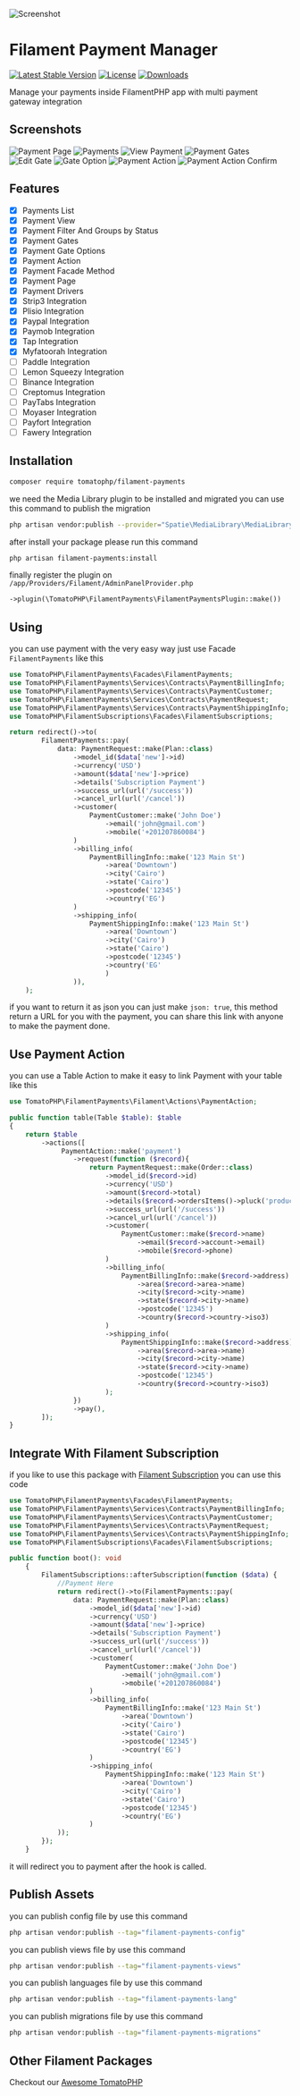 ![Screenshot](https://raw.githubusercontent.com/tomatophp/filament-payments/master/arts/3x1io-tomato-payments.jpg)

# Filament Payment Manager

[![Latest Stable Version](https://poser.pugx.org/tomatophp/filament-payments/version.svg)](https://packagist.org/packages/tomatophp/filament-payments)
[![License](https://poser.pugx.org/tomatophp/filament-payments/license.svg)](https://packagist.org/packages/tomatophp/filament-payments)
[![Downloads](https://poser.pugx.org/tomatophp/filament-payments/d/total.svg)](https://packagist.org/packages/tomatophp/filament-payments)

Manage your payments inside FilamentPHP app with multi payment gateway integration

## Screenshots

![Payment Page](https://raw.githubusercontent.com/tomatophp/filament-payments/master/arts/payment-page.png)
![Payments](https://raw.githubusercontent.com/tomatophp/filament-payments/master/arts/payments.png)
![View Payment](https://raw.githubusercontent.com/tomatophp/filament-payments/master/arts/view.png)
![Payment Gates](https://raw.githubusercontent.com/tomatophp/filament-payments/master/arts/payment-gates.png)
![Edit Gate](https://raw.githubusercontent.com/tomatophp/filament-payments/master/arts/edit-gate.png)
![Gate Option](https://raw.githubusercontent.com/tomatophp/filament-payments/master/arts/gate-option.png)
![Payment Action](https://raw.githubusercontent.com/tomatophp/filament-payments/master/arts/payment-action.png)
![Payment Action Confirm](https://raw.githubusercontent.com/tomatophp/filament-payments/master/arts/action-confirm.png)

## Features

- [x] Payments List
- [x] Payment View
- [x] Payment Filter And Groups by Status
- [x] Payment Gates
- [x] Payment Gate Options
- [x] Payment Action
- [x] Payment Facade Method
- [x] Payment Page
- [x] Payment Drivers
- [x] Strip3 Integration
- [x] Plisio Integration
- [x] Paypal Integration
- [x] Paymob Integration
- [x] Tap Integration
- [x] Myfatoorah Integration
- [ ] Paddle Integration
- [ ] Lemon Squeezy Integration
- [ ] Binance Integration
- [ ] Creptomus Integration
- [ ] PayTabs Integration
- [ ] Moyaser Integration
- [ ] Payfort Integration
- [ ] Fawery Integration

## Installation

```bash
composer require tomatophp/filament-payments
```

we need the Media Library plugin to be installed and migrated you can use this command to publish the migration

```bash
php artisan vendor:publish --provider="Spatie\MediaLibrary\MediaLibraryServiceProvider" --tag="medialibrary-migrations"
```

after install your package please run this command

```bash
php artisan filament-payments:install
```

finally register the plugin on `/app/Providers/Filament/AdminPanelProvider.php`

```php
->plugin(\TomatoPHP\FilamentPayments\FilamentPaymentsPlugin::make())
```

## Using

you can use payment with the very easy way just use Facade `FilamentPayments` like this

```php
use TomatoPHP\FilamentPayments\Facades\FilamentPayments;
use TomatoPHP\FilamentPayments\Services\Contracts\PaymentBillingInfo;
use TomatoPHP\FilamentPayments\Services\Contracts\PaymentCustomer;
use TomatoPHP\FilamentPayments\Services\Contracts\PaymentRequest;
use TomatoPHP\FilamentPayments\Services\Contracts\PaymentShippingInfo;
use TomatoPHP\FilamentSubscriptions\Facades\FilamentSubscriptions;

return redirect()->to(
        FilamentPayments::pay(
            data: PaymentRequest::make(Plan::class)
                ->model_id($data['new']->id)
                ->currency('USD')
                ->amount($data['new']->price)
                ->details('Subscription Payment')
                ->success_url(url('/success'))
                ->cancel_url(url('/cancel'))
                ->customer(
                    PaymentCustomer::make('John Doe')
                        ->email('john@gmail.com')
                        ->mobile('+201207860084')
                )
                ->billing_info(
                    PaymentBillingInfo::make('123 Main St')
                        ->area('Downtown')
                        ->city('Cairo')
                        ->state('Cairo')
                        ->postcode('12345')
                        ->country('EG')
                )
                ->shipping_info(
                    PaymentShippingInfo::make('123 Main St')
                        ->area('Downtown')
                        ->city('Cairo')
                        ->state('Cairo')
                        ->postcode('12345')
                        ->country('EG'
                        )
                )),
    );
```

if you want to return it as json you can just make `json: true`, this method return a URL for you with the payment, you can share this link with anyone to make the payment done.

## Use Payment Action

you can use a Table Action to make it easy to link Payment with your table like this

```php
use TomatoPHP\FilamentPayments\Filament\Actions\PaymentAction;

public function table(Table $table): $table
{
    return $table
        ->actions([
             PaymentAction::make('payment')
                ->request(function ($record){
                    return PaymentRequest::make(Order::class)
                        ->model_id($record->id)
                        ->currency('USD')
                        ->amount($record->total)
                        ->details($record->ordersItems()->pluck('product_id')->implode(', '))
                        ->success_url(url('/success'))
                        ->cancel_url(url('/cancel'))
                        ->customer(
                            PaymentCustomer::make($record->name)
                                ->email($record->account->email)
                                ->mobile($record->phone)
                        )
                        ->billing_info(
                            PaymentBillingInfo::make($record->address)
                                ->area($record->area->name)
                                ->city($record->city->name)
                                ->state($record->city->name)
                                ->postcode('12345')
                                ->country($record->country->iso3)
                        )
                        ->shipping_info(
                            PaymentShippingInfo::make($record->address)
                                ->area($record->area->name)
                                ->city($record->city->name)
                                ->state($record->city->name)
                                ->postcode('12345')
                                ->country($record->country->iso3)
                        );
                })
                ->pay(),
        ]);
}
```

## Integrate With Filament Subscription

if you like to use this package with [Filament Subscription](https://www.github.com/tomatophp/filament-subscriptions) you can use this code

```php
use TomatoPHP\FilamentPayments\Facades\FilamentPayments;
use TomatoPHP\FilamentPayments\Services\Contracts\PaymentBillingInfo;
use TomatoPHP\FilamentPayments\Services\Contracts\PaymentCustomer;
use TomatoPHP\FilamentPayments\Services\Contracts\PaymentRequest;
use TomatoPHP\FilamentPayments\Services\Contracts\PaymentShippingInfo;
use TomatoPHP\FilamentSubscriptions\Facades\FilamentSubscriptions;

public function boot(): void
    {
        FilamentSubscriptions::afterSubscription(function ($data) {
            //Payment Here
            return redirect()->to(FilamentPayments::pay(
                data: PaymentRequest::make(Plan::class)
                    ->model_id($data['new']->id)
                    ->currency('USD')
                    ->amount($data['new']->price)
                    ->details('Subscription Payment')
                    ->success_url(url('/success'))
                    ->cancel_url(url('/cancel'))
                    ->customer(
                        PaymentCustomer::make('John Doe')
                            ->email('john@gmail.com')
                            ->mobile('+201207860084')
                    )
                    ->billing_info(
                        PaymentBillingInfo::make('123 Main St')
                            ->area('Downtown')
                            ->city('Cairo')
                            ->state('Cairo')
                            ->postcode('12345')
                            ->country('EG')
                    )
                    ->shipping_info(
                        PaymentShippingInfo::make('123 Main St')
                            ->area('Downtown')
                            ->city('Cairo')
                            ->state('Cairo')
                            ->postcode('12345')
                            ->country('EG')
                    )
            ));
        });
    }
```

it will redirect you to payment after the hook is called.

## Publish Assets

you can publish config file by use this command

```bash
php artisan vendor:publish --tag="filament-payments-config"
```

you can publish views file by use this command

```bash
php artisan vendor:publish --tag="filament-payments-views"
```

you can publish languages file by use this command

```bash
php artisan vendor:publish --tag="filament-payments-lang"
```

you can publish migrations file by use this command

```bash
php artisan vendor:publish --tag="filament-payments-migrations"
```


## Other Filament Packages

Checkout our [Awesome TomatoPHP](https://github.com/tomatophp/awesome)
